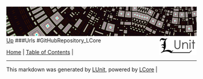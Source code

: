 ![](../Content/LUnit-banner-small.png "")
[<img align="right" src="../Content/LUnit-logo-small.png">](../../README.md)
[Up](Urls.md)
###Urls
#GitHubRepository_LCore

[Home](../../README.md) | [Table of Contents](../../TableOfContents.md) | 

---

This markdown was generated by [LUnit](https://github.com/CodeSingularity/LUnit), powered by [LCore](https://github.com/CodeSingularity/LCore) | 


